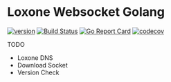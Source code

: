 # Loxone Websocket Golang

[![version](https://img.shields.io/badge/status-beta-orange.svg)](https://github.com/XciD/loxone-ws)
[![Build Status](https://travis-ci.org/XciD/loxone-ws.svg?branch=master)](https://travis-ci.org/XciD/loxone-ws)
[![Go Report Card](https://goreportcard.com/badge/github.com/XciD/loxone-ws)](https://goreportcard.com/report/github.com/XciD/loxone-ws)
[![codecov](https://codecov.io/gh/XciD/loxone-ws/branch/master/graph/badge.svg)](https://codecov.io/gh/XciD/loxone-ws)


TODO
  - Loxone DNS
  - Download Socket
  - Version Check